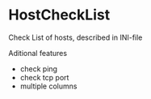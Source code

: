 # HostCheckList

Check List of hosts, described in INI-file

Aditional features 
- check ping
- check tcp port
- multiple columns
